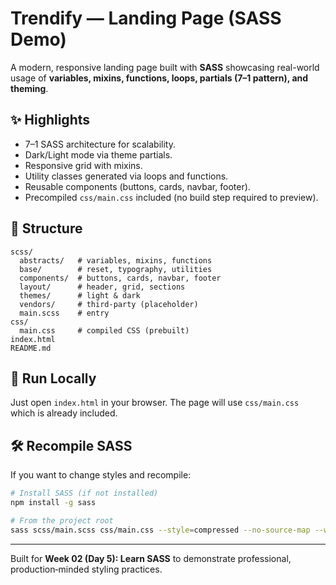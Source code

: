 # Trendify — Landing Page (SASS Demo)

A modern, responsive landing page built with **SASS** showcasing real-world usage of **variables, mixins, functions, loops, partials (7–1 pattern), and theming**.

## ✨ Highlights
- 7–1 SASS architecture for scalability.
- Dark/Light mode via theme partials.
- Responsive grid with mixins.
- Utility classes generated via loops and functions.
- Reusable components (buttons, cards, navbar, footer).
- Precompiled `css/main.css` included (no build step required to preview).

## 📂 Structure
```
scss/
  abstracts/   # variables, mixins, functions
  base/        # reset, typography, utilities
  components/  # buttons, cards, navbar, footer
  layout/      # header, grid, sections
  themes/      # light & dark
  vendors/     # third-party (placeholder)
  main.scss    # entry
css/
  main.css     # compiled CSS (prebuilt)
index.html
README.md
```

## 🚀 Run Locally
Just open `index.html` in your browser. The page will use `css/main.css` which is already included.

## 🛠️ Recompile SASS
If you want to change styles and recompile:

```bash
# Install SASS (if not installed)
npm install -g sass

# From the project root
sass scss/main.scss css/main.css --style=compressed --no-source-map --watch
```

---

Built for **Week 02 (Day 5): Learn SASS** to demonstrate professional, production‑minded styling practices.
